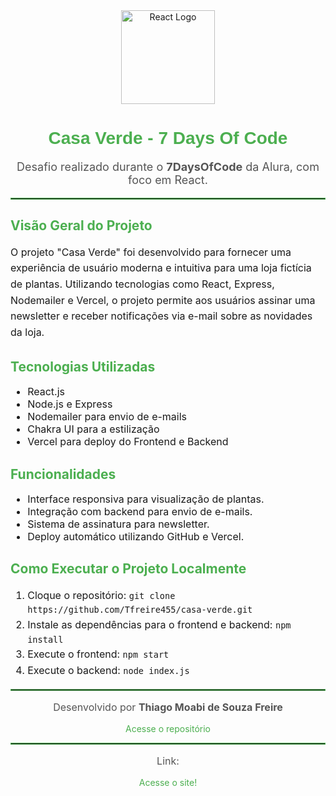 <div style="text-align: center;">
  <img src="https://upload.wikimedia.org/wikipedia/commons/a/a7/React-icon.svg" alt="React Logo" width="150">
  <h1 style="font-family: Arial, sans-serif; color: #4CAF50;">Casa Verde - 7 Days Of Code</h1>
  <p style="font-size: 18px; color: #555;">Desafio realizado durante o <strong>7DaysOfCode</strong> da Alura, com foco em React.</p>
</div>

<hr style="border: 1px solid #4CAF50;">

<h2 style="color: #4CAF50;">Visão Geral do Projeto</h2>
<p style="line-height: 1.6; font-size: 16px;">
  O projeto "Casa Verde" foi desenvolvido para fornecer uma experiência de usuário moderna e intuitiva para uma loja fictícia de plantas. 
  Utilizando tecnologias como React, Express, Nodemailer e Vercel, o projeto permite aos usuários assinar uma newsletter 
  e receber notificações via e-mail sobre as novidades da loja.
</p>

<h2 style="color: #4CAF50;">Tecnologias Utilizadas</h2>
<ul style="font-size: 16px;">
  <li>React.js</li>
  <li>Node.js e Express</li>
  <li>Nodemailer para envio de e-mails</li>
  <li>Chakra UI para a estilização</li>
  <li>Vercel para deploy do Frontend e Backend</li>
</ul>

<h2 style="color: #4CAF50;">Funcionalidades</h2>
<ul style="font-size: 16px;">
  <li>Interface responsiva para visualização de plantas.</li>
  <li>Integração com backend para envio de e-mails.</li>
  <li>Sistema de assinatura para newsletter.</li>
  <li>Deploy automático utilizando GitHub e Vercel.</li>
</ul>

<h2 style="color: #4CAF50;">Como Executar o Projeto Localmente</h2>
<ol style="font-size: 16px; line-height: 1.6;">
  <li>Cloque o repositório: <code>git clone https://github.com/Tfreire455/casa-verde.git</code></li>
  <li>Instale as dependências para o frontend e backend: <code>npm install</code></li>
  <li>Execute o frontend: <code>npm start</code></li>
  <li>Execute o backend: <code>node index.js</code></li>
</ol>

<hr style="border: 1px solid #4CAF50;">

<div style="text-align: center;">
  <p style="font-size: 16px; color: #555;">Desenvolvido por <strong>Thiago Moabi de Souza Freire</strong></p>
  <a href="https://github.com/Tfreire455/casa-verde" style="color: #4CAF50; text-decoration: none;">Acesse o repositório</a>
</div>

<hr style="border: 1px solid #4CAF50;">

<div style="text-align: center;">
  <p style="font-size: 16px; color: #555;">Link:</strong></p>
  <a href="https://casa-verde-nu-eight.vercel.app" style="color: #4CAF50; text-decoration: none;">Acesse o site!</a>
</div>
